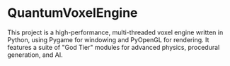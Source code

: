 # QuantumVoxelEngine
This project is a high-performance, multi-threaded voxel engine written in Python, using Pygame for windowing and PyOpenGL for rendering. It features a suite of "God Tier" modules for advanced physics, procedural generation, and AI.

